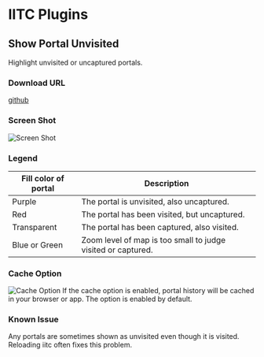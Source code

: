 # IITC Plugins

## Show Portal Unvisited

Highlight unvisited or uncaptured portals.

### Download URL
[github](https://github.com/nikola-f/iitc-plugins/raw/master/src/show-portal-unvisited.user.js)

### Screen Shot
![Screen Shot](https://user-images.githubusercontent.com/28938767/107219927-11e64480-6a55-11eb-8cf2-103e6a14a0d4.jpg)

### Legend
|Fill color of portal|Description|
----|----
|Purple|The portal is unvisited, also uncaptured.|
|Red|The portal has been visited, but uncaptured.|
|Transparent|The portal has been captured, also visited.|
|Blue or Green|Zoom level of map is too small to judge visited or captured.|

### Cache Option
![Cache Option](https://user-images.githubusercontent.com/28938767/124375778-ddfb0c80-dcde-11eb-92e3-b1689a3a4d3c.jpg)
If the cache option is enabled, portal history will be cached in your browser or app. The option is enabled by default.


### Known Issue
Any portals are sometimes shown as unvisited even though it is visited. Reloading iitc often fixes this problem.